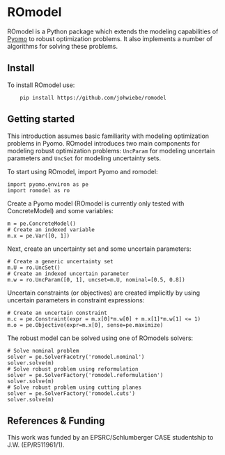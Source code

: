 # ROmodel

ROmodel is a Python package which extends the modeling capabilities of
[Pyomo](https://github.com/Pyomo/pyomo) to robust optimization problems. It
also implements a number of algorithms for solving these problems.

## Install

To install ROmodel use:
        
        pip install https://github.com/johwiebe/romodel


## Getting started 

This introduction assumes basic familiarity with modeling optimization problems
in Pyomo. ROmodel introduces two main components for modeling robust optimization
problems: `UncParam` for modeling uncertain parameters and `UncSet` for
modeling uncertainty sets.

To start using ROmodel, import Pyomo and romodel:

    import pyomo.environ as pe
    import romodel as ro

Create a Pyomo model (ROmodel is currently only tested with ConcreteModel) and
some variables:

    m = pe.ConcreteModel()
    # Create an indexed variable
    m.x = pe.Var([0, 1])

Next, create an uncertainty set and some uncertain parameters:

    # Create a generic uncertainty set
    m.U = ro.UncSet()
    # Create an indexed uncertain parameter
    m.w = ro.UncParam([0, 1], uncset=m.U, nominal=[0.5, 0.8])

Uncertain constraints (or objectives) are created implicitly by using uncertain
parameters in constraint expressions:

    # Create an uncertain constraint 
    m.c = pe.Constraint(expr = m.x[0]*m.w[0] + m.x[1]*m.w[1] <= 1)
    m.o = pe.Objective(expr=m.x[0], sense=pe.maximize)

The robust model can be solved using one of ROmodels solvers:

    # Solve nominal problem
    solver = pe.SolverFacotry('romodel.nominal')
    solver.solve(m)
    # Solve robust problem using reformulation
    solver = pe.SolverFactory('romodel.reformulation')
    solver.solve(m)
    # Solve robust problem using cutting planes
    solver = pe.SolverFactory('romodel.cuts')
    solver.solve(m)


## References & Funding
This work was funded by an EPSRC/Schlumberger CASE studentship to J.W.
(EP/R511961/1).
